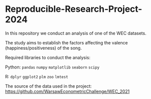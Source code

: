 # Reproducible-Research-Project-2024
In this repository we conduct an analysis of one of the WEC datasets.

The study aims to establish the factors affecting the valence (happiness/positiveness) of the song.

Required libraries to conduct the analysis:

Python:
`pandas`
`numpy`
`matplotlib`
`seaborn`
`scipy`

R:
`dplyr`
`ggplot2`
`plm`
`zoo`
`lmtest`

The source of the data used in the project:
https://github.com/WarsawEconometricChallenge/WEC_2021
